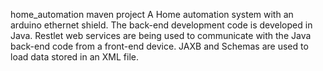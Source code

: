 home_automation maven project 
A Home automation system with an arduino ethernet shield.
The back-end development code is developed in Java. Restlet web services are being used to communicate 
with the Java back-end code from a front-end device. JAXB and Schemas are used to load data stored in an XML file.
